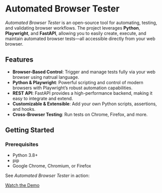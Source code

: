 # Automated Browser Tester

_Automated Browser Tester_ is an open-source tool for automating, testing, and validating browser workflows. The project leverages **Python**, **Playwright**, and **FastAPI**, allowing you to easily create, execute, and maintain automated browser tests—all accessible directly from your web browser.

## Features

- **Browser-Based Control**: Trigger and manage tests fully via your web browser using natrual language.
- **Python & Playwright**: Powerful scripting and control of modern browsers with Playwright’s robust automation capabilities.
- **REST API**: FastAPI provides a high-performance backend, making it easy to integrate and extend.
- **Customizable & Extensible**: Add your own Python scripts, assertions, and hooks.
- **Cross-Browser Testing**: Run tests on Chrome, Firefox, and more.

## Getting Started

### Prerequisites

- Python 3.8+
- pip
- Google Chrome, Chromium, or Firefox

See _Automated Browser Tester_ in action:

[Watch the Demo](https://www.loom.com/share/6ed44ce1fac14504b664e5a00f5ad09f)
